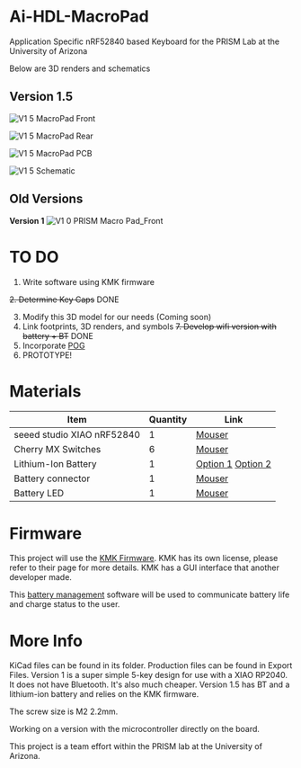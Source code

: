 # Ai-HDL-MacroPad
Application Specific nRF52840 based Keyboard for the PRISM Lab at the University of Arizona

Below are 3D renders and schematics 

## **Version 1.5**

![V1 5 MacroPad Front](https://github.com/user-attachments/assets/74f60da3-1517-4a8a-8ceb-e1e1f64ffbd6)

![V1 5 MacroPad Rear](https://github.com/user-attachments/assets/8f847f6d-fa53-45a6-b2bf-48b260a90974)


![V1 5 MacroPad PCB](https://github.com/user-attachments/assets/81ba3f00-b3bb-43f3-b944-0d1d49ffd889)

![V1 5 Schematic](https://github.com/user-attachments/assets/69e37617-77e7-41ba-a750-55ec24ab9309)

## Old Versions
**Version 1**
![V1 0 PRISM Macro Pad_Front](https://github.com/user-attachments/assets/f874fd51-9041-4ddb-8332-def148d5e871)


# TO DO

1. Write software using KMK firmware

~~2. Determine Key Caps~~ DONE

3. Modify this 3D model for our needs (Coming soon)
6. Link footprints, 3D renders, and symbols
~~7. Develop wifi version with battery + BT~~ DONE
9. Incorporate [POG](https://github.com/JanLunge/pog)
10.  PROTOTYPE!


# Materials

| Item  | Quantity | Link |
| ------------- | ------------- | ---- |
| seeed studio XIAO nRF52840  | 1  | [Mouser](https://www.mouser.com/ProductDetail/Seeed-Studio/102010448?qs=Znm5pLBrcAJ5g%252BWAkitg4w%3D%3D)     |
| Cherry MX Switches  | 6  |  [Mouser](https://www.mouser.com/ProductDetail/CHERRY/MX1A-C1NW?qs=sGAEpiMZZMtFyPk3yBMYYJ6eFtqPPgccKDEfiw%252Brqds%3D)    |
| Lithium-Ion Battery | 1 | [Option 1](https://www.digikey.com/en/products/detail/sparkfun-electronics/PRT-13851/6605199) [Option 2](https://www.digikey.com/en/products/detail/adafruit-industries-llc/258/5054544) |
| Battery connector | 1 | [Mouser](https://www.digikey.com/en/products/detail/jst-sales-america-inc/S2B-PH-K-S/926626) |
| Battery LED | 1 | [Mouser](https://www.digikey.com/en/products/detail/sparkfun-electronics/COM-16347/11630204)


# Firmware

This project will use the [KMK Firmware](https://github.com/KMKfw/kmk_firmware).
KMK has its own license, please refer to their page for more details. KMK has a GUI interface that another developer made.

This [battery management](https://github.com/Tjoms99/xiao_sense_nrf52840_battery_lib) software will be used to communicate battery life and charge status to the user.

# More Info

KiCad files can be found in its folder. Production files can be found in Export Files. Version 1 is a super simple 5-key design for use with a XIAO RP2040. It does not have Bluetooth. It's also much cheaper. 
Version 1.5 has BT and a lithium-ion battery and relies on the KMK firmware.

The screw size is M2 2.2mm.

Working on a version with the microcontroller directly on the board.

This project is a team effort within the PRISM lab at the University of Arizona.
